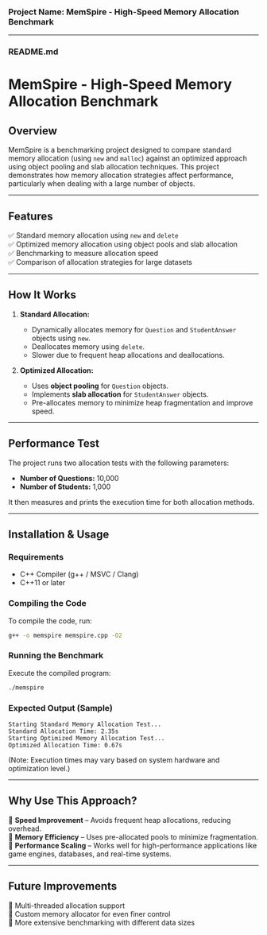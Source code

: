 ### **Project Name: MemSpire - High-Speed Memory Allocation Benchmark**  

---

### **README.md**  

# **MemSpire - High-Speed Memory Allocation Benchmark**  

## **Overview**  
MemSpire is a benchmarking project designed to compare standard memory allocation (using `new` and `malloc`) against an optimized approach using object pooling and slab allocation techniques. This project demonstrates how memory allocation strategies affect performance, particularly when dealing with a large number of objects.  

---

## **Features**  
✅ Standard memory allocation using `new` and `delete`  
✅ Optimized memory allocation using object pools and slab allocation  
✅ Benchmarking to measure allocation speed  
✅ Comparison of allocation strategies for large datasets  

---

## **How It Works**  

1. **Standard Allocation:**  
   - Dynamically allocates memory for `Question` and `StudentAnswer` objects using `new`.  
   - Deallocates memory using `delete`.  
   - Slower due to frequent heap allocations and deallocations.  

2. **Optimized Allocation:**  
   - Uses **object pooling** for `Question` objects.  
   - Implements **slab allocation** for `StudentAnswer` objects.  
   - Pre-allocates memory to minimize heap fragmentation and improve speed.  

---

## **Performance Test**  

The project runs two allocation tests with the following parameters:  
- **Number of Questions:** 10,000  
- **Number of Students:** 1,000  

It then measures and prints the execution time for both allocation methods.  

---

## **Installation & Usage**  

### **Requirements**  
- C++ Compiler (g++ / MSVC / Clang)  
- C++11 or later  

### **Compiling the Code**  
To compile the code, run:  
```sh
g++ -o memspire memspire.cpp -O2
```

### **Running the Benchmark**  
Execute the compiled program:  
```sh
./memspire
```

### **Expected Output (Sample)**  
```
Starting Standard Memory Allocation Test...
Standard Allocation Time: 2.35s
Starting Optimized Memory Allocation Test...
Optimized Allocation Time: 0.67s
```
(Note: Execution times may vary based on system hardware and optimization level.)

---

## **Why Use This Approach?**  

🚀 **Speed Improvement** – Avoids frequent heap allocations, reducing overhead.  
💾 **Memory Efficiency** – Uses pre-allocated pools to minimize fragmentation.  
🔄 **Performance Scaling** – Works well for high-performance applications like game engines, databases, and real-time systems.  

---

## **Future Improvements**  
🔹 Multi-threaded allocation support  
🔹 Custom memory allocator for even finer control  
🔹 More extensive benchmarking with different data sizes  

